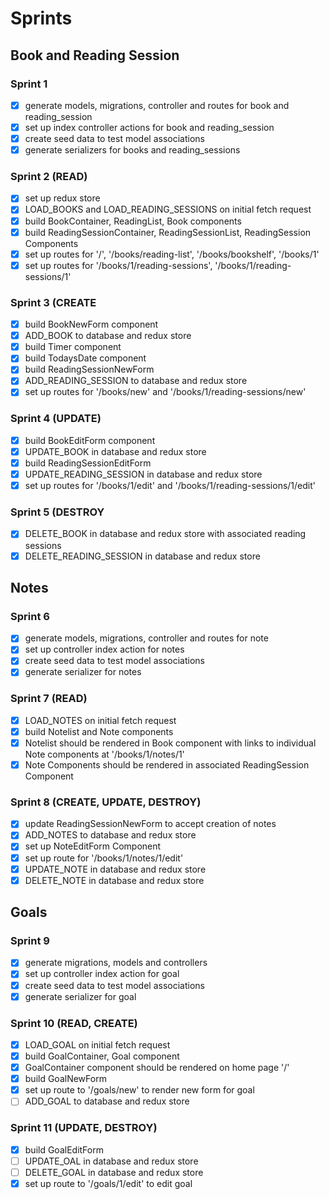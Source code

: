 # Sprints

## Book and Reading Session
### Sprint 1
- [x] generate models, migrations, controller and routes for book and reading_session
- [x] set up index controller actions for book and reading_session
- [x] create seed data to test model associations
- [x] generate serializers for books and reading_sessions

### Sprint 2 (READ)
- [x] set up redux store
- [x] LOAD_BOOKS and LOAD_READING_SESSIONS on initial fetch request
- [x] build BookContainer, ReadingList, Book components
- [x] build ReadingSessionContainer, ReadingSessionList, ReadingSession Components
- [x] set up routes for '/', '/books/reading-list', '/books/bookshelf', '/books/1'
- [x] set up routes for '/books/1/reading-sessions', '/books/1/reading-sessions/1'

### Sprint 3 (CREATE
- [x] build BookNewForm component
- [x] ADD_BOOK to database and redux store
- [x] build Timer component
- [x] build TodaysDate component
- [x] build ReadingSessionNewForm
- [x] ADD_READING_SESSION to database and redux store
- [x] set up routes for '/books/new' and '/books/1/reading-sessions/new'

### Sprint 4 (UPDATE)
- [x] build BookEditForm component
- [x] UPDATE_BOOK in database and redux store
- [x] build ReadingSessionEditForm
- [x] UPDATE_READING_SESSION in database and redux store
- [x] set up routes for '/books/1/edit' and '/books/1/reading-sessions/1/edit'

### Sprint 5 (DESTROY
- [x] DELETE_BOOK in database and redux store with associated reading sessions
- [x] DELETE_READING_SESSION in database and redux store

## Notes
### Sprint 6
- [x] generate models, migrations, controller and routes for note
- [x] set up controller index action for notes
- [x] create seed data to test model associations
- [x] generate serializer for notes

### Sprint 7 (READ)
- [x] LOAD_NOTES on initial fetch request
- [x] build Notelist and Note components
- [x] Notelist should be rendered in Book component with links to individual Note components at '/books/1/notes/1'
- [x] Note Components should be rendered in associated ReadingSession Component

### Sprint 8 (CREATE, UPDATE, DESTROY)
- [x] update ReadingSessionNewForm to accept creation of notes
- [x] ADD_NOTES to database and redux store
- [x] set up NoteEditForm Component
- [x] set up route for '/books/1/notes/1/edit'
- [x] UPDATE_NOTE in database and redux store
- [x] DELETE_NOTE in database and redux store

## Goals
### Sprint 9
- [x] generate migrations, models and controllers
- [x] set up controller index action for goal
- [x] create seed data to test model associations
- [x] generate serializer for goal

### Sprint 10 (READ, CREATE)
- [x] LOAD_GOAL on initial fetch request
- [x] build GoalContainer, Goal component
- [x] GoalContainer component should be rendered on home page '/'
- [x] build GoalNewForm
- [x] set up route to '/goals/new' to render new form for goal
- [ ] ADD_GOAL to database and redux store

### Sprint 11 (UPDATE, DESTROY)
- [x] build GoalEditForm
- [ ] UPDATE_OAL in database and redux store
- [ ] DELETE_GOAL in database and redux store
- [x] set up route to '/goals/1/edit' to edit goal
